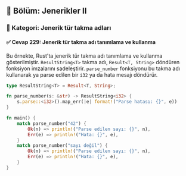 ## 📘 Bölüm: Jenerikler II  
### 🔹 Kategori: Jenerik tür takma adları  
#### ✅ Cevap 229: Jenerik tür takma adı tanımlama ve kullanma

Bu örnekte, Rust'ta jenerik tür takma adı tanımlama ve kullanma gösterilmiştir. `ResultString<T>` takma adı, `Result<T, String>` döndüren fonksiyon imzalarını sadeleştirir. `parse_number` fonksiyonu bu takma adı kullanarak ya parse edilen bir `i32` ya da hata mesajı döndürür.

```rust
type ResultString<T> = Result<T, String>;

fn parse_number(s: &str) -> ResultString<i32> {
    s.parse::<i32>().map_err(|e| format!("Parse hatası: {}", e))
}

fn main() {
    match parse_number("42") {
        Ok(n) => println!("Parse edilen sayı: {}", n),
        Err(e) => println!("Hata: {}", e),
    }
    match parse_number("sayı değil") {
        Ok(n) => println!("Parse edilen sayı: {}", n),
        Err(e) => println!("Hata: {}", e),
    }
}
```

